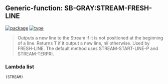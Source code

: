 ## Generic-function: SB-GRAY:STREAM-FRESH-LINE
[![package](https://img.shields.io/badge/Package-SB--GRAY-5f9ea0.svg?style=social&colorA=999999)](../) [![type](https://img.shields.io/badge/Type-Generic--Function-5f9ea0.svg?style=social&colorA=999999)](../#generic-function) 

> Outputs a new line to the Stream if it is not positioned at the
> beginning of a line. Returns T if it output a new line, nil
> otherwise. Used by FRESH-LINE. The default method uses
> STREAM-START-LINE-P and STREAM-TERPRI.

### Lambda list
```
(STREAM)
```
